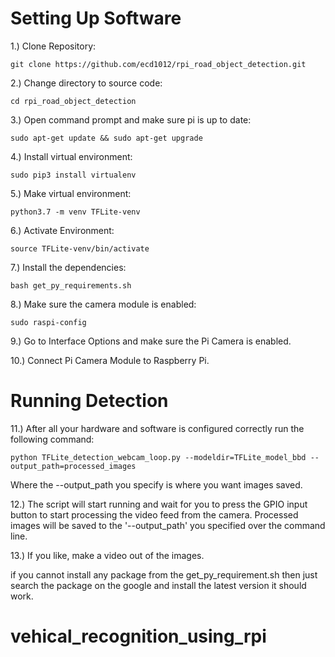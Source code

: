 # Setting Up Software

1.) Clone Repository:

```
git clone https://github.com/ecd1012/rpi_road_object_detection.git
```

2.) Change directory to source code:

```
cd rpi_road_object_detection
```

3.) Open command prompt and make sure pi is up to date:

```
sudo apt-get update && sudo apt-get upgrade
```

4.) Install virtual environment:

```
sudo pip3 install virtualenv
```

5.) Make virtual environment:

```
python3.7 -m venv TFLite-venv
```

6.) Activate Environment:

```
source TFLite-venv/bin/activate
```

7.) Install the dependencies:

```
bash get_py_requirements.sh
```

8.) Make sure the camera module is enabled:

```
sudo raspi-config
```

9.) Go to Interface Options and make sure the Pi Camera is enabled.

10.) Connect Pi Camera Module to Raspberry Pi.

# Running Detection

11.) After all your hardware and software is configured correctly run the following command:

```
python TFLite_detection_webcam_loop.py --modeldir=TFLite_model_bbd --output_path=processed_images
```

Where the --output_path you specify is where you want images saved.

12.) The script will start running and wait for you to press the GPIO input button to start processing the video feed from the camera.
Processed images will be saved to the '--output_path' you specified over the command line.

13.) If you like, make a video out of the images.

if you cannot install any package from the get_py_requirement.sh then just search the package on the google and install the latest version it should work.

# vehical_recognition_using_rpi